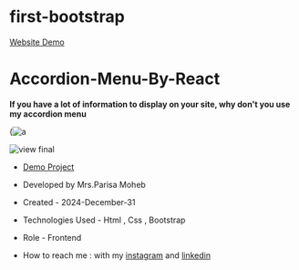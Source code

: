 # first-bootstrap

<a href="https://parisamohebweb.github.io/first-bootstrap">Website Demo</a>


# Accordion-Menu-By-React

**If you have a lot of information to display on your site, why don't you use my accordion menu**

(![a](https://github.com/user-attachments/assets/deec7e93-77a3-4bac-a361-74e2a216b6b7)


![view final](https://user-images.githubusercontent.com/109727844/204102930-fac80657-4d16-4816-b476-a88e984abefe.jpg)

- [Demo Project](https://pouria-farahani-developer.github.io/Accordion-Menu-By-React/)

- Developed by Mrs.Parisa Moheb

- Created - 2024-December-31

- Technologies Used - Html , Css , Bootstrap

- Role - Frontend

- How to reach me : with my [instagram](https://www.instagram.com/pouria_farahani_developer) and [linkedin](https://www.linkedin.com/in/pouria-farahani-developer)

